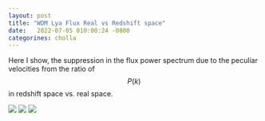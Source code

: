 ```yaml
---
layout: post
title: "WDM Lya Flux Real vs Redshift space"
date:   2022-07-05 010:00:24 -0800
categorines: cholla
---
```


Here I show, the suppression in the flux power spectrum due to the peculiar velocities from the ratio of $$P(k)$$ in redshift space vs. real space.

<img src="{{ site.url }}assets/images/wdm_real_space/flux_ps_ratio_wdm_real_25.png">
<img src="{{ site.url }}assets/images/wdm_real_space/flux_ps_ratio_wdm_real_29.png">
<img src="{{ site.url }}assets/images/wdm_real_space/flux_ps_ratio_wdm_real_33.png">


 